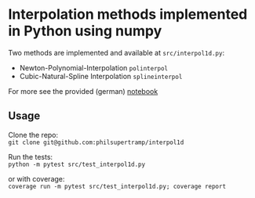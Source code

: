 # Interpolation methods implemented in Python using numpy

Two methods are implemented and available at `src/interpol1d.py`:
- Newton-Polynomial-Interpolation `polinterpol`
- Cubic-Natural-Spline Interpolation `splineinterpol`

For more see the provided (german) [notebook](/interpolation.ipynb)

## Usage
Clone the repo:  
`git clone git@github.com:philsupertramp/interpol1d`

Run the tests:  
`python -m pytest src/test_interpol1d.py`

or with coverage:  
`coverage run -m pytest src/test_interpol1d.py; coverage report`

